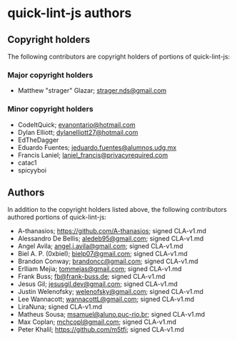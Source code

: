 # quick-lint-js authors

## Copyright holders

The following contributors are copyright holders of portions of quick-lint-js:

### Major copyright holders

* Matthew "strager" Glazar; strager.nds@gmail.com

### Minor copyright holders

* CodeItQuick; evanontario@hotmail.com
* Dylan Elliott; dylanelliott27@hotmail.com
* EdTheDagger
* Eduardo Fuentes; jeduardo.fuentes@alumnos.udg.mx
* Francis Laniel; laniel_francis@privacyrequired.com
* catac1
* spicyyboi

## Authors

In addition to the copyright holders listed above, the following contributors
authored portions of quick-lint-js:

* A-thanasios; https://github.com/A-thanasios; signed CLA-v1.md
* Alessandro De Bellis; aledeb95@gmail.com; signed CLA-v1.md
* Angel Avila; angel.j.avila@gmail.com; signed CLA-v1.md
* Biel A. P. (0xbiel); bielp07@gmail.com; signed CLA-v1.md
* Brandon Conway; brandoncc@gmail.com; signed CLA-v1.md
* Erlliam Mejia; tommejas@gmail.com; signed CLA-v1.md
* Frank Buss; fb@frank-buss.de; signed CLA-v1.md
* Jesus Gil; jesusgil.dev@gmail.com; signed CLA-v1.md
* Justin Welenofsky; welenofsky@gmail.com; signed CLA-v1.md
* Lee Wannacott; wannacottL@gmail.com; signed CLA-v1.md
* LiraNuna; signed CLA-v1.md
* Matheus Sousa; msamuel@aluno.puc-rio.br; signed CLA-v1.md
* Max Coplan; mchcopl@gmail.com; signed CLA-v1.md
* Peter Khalil; https://github.com/m5tfi; signed CLA-v1.md
